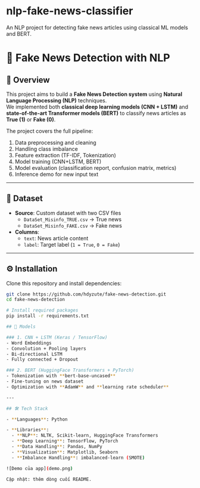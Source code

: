 # nlp-fake-news-classifier
An NLP project for detecting fake news articles using classical ML models and BERT.
# 📰 Fake News Detection with NLP

## 📌 Overview
This project aims to build a **Fake News Detection system** using **Natural Language Processing (NLP)** techniques.  
We implemented both **classical deep learning models (CNN + LSTM)** and **state-of-the-art Transformer models (BERT)** to classify news articles as **True (1)** or **Fake (0)**.

The project covers the full pipeline:
1. Data preprocessing and cleaning
2. Handling class imbalance
3. Feature extraction (TF-IDF, Tokenization)
4. Model training (CNN+LSTM, BERT)
5. Model evaluation (classification report, confusion matrix, metrics)
6. Inference demo for new input text

---

## 📂 Dataset
- **Source**: Custom dataset with two CSV files  
  - `DataSet_Misinfo_TRUE.csv` → True news  
  - `DataSet_Misinfo_FAKE.csv` → Fake news  
- **Columns**:  
  - `text`: News article content  
  - `label`: Target label (`1 = True`, `0 = Fake`)

---

## ⚙️ Installation
Clone this repository and install dependencies:

```bash
git clone https://github.com/hdyzute/fake-news-detection.git
cd fake-news-detection

# Install required packages
pip install -r requirements.txt

## 🧠 Models

### 1. CNN + LSTM (Keras / TensorFlow)
- Word Embeddings  
- Convolution + Pooling layers  
- Bi-directional LSTM  
- Fully connected + Dropout  

### 2. BERT (HuggingFace Transformers + PyTorch)
- Tokenization with **bert-base-uncased**  
- Fine-tuning on news dataset  
- Optimization with **AdamW** and **learning rate scheduler**

---

## 🛠️ Tech Stack

- **Languages**: Python  

- **Libraries**:  
  - **NLP**: NLTK, Scikit-learn, HuggingFace Transformers  
  - **Deep Learning**: TensorFlow, PyTorch  
  - **Data Handling**: Pandas, NumPy  
  - **Visualization**: Matplotlib, Seaborn  
  - **Imbalance Handling**: imbalanced-learn (SMOTE)  

![Demo của app](demo.png)

Cập nhật: thêm dòng cuối README.
